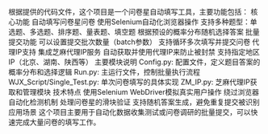根据提供的代码文件，这个项目是一个问卷星自动填写工具，主要功能包括：
核心功能
  自动填写问卷星问卷
  使用Selenium自动化浏览器操作
  支持多种题型：单选题、多选题、排序题、量表题、填空题
  根据预设的概率分布随机选择答案
  批量提交功能
  可以设置提交批次数量（batch参数）
  支持循环多次填写并提交问卷
  代理IP支持
  集成芝麻代理IP服务
  自动获取并使用代理IP来防止被封禁
  支持指定地区IP（北京、湖南、陕西等）
主要模块说明
  Config.py: 配置文件，定义题目答案的概率分布和选择逻辑
  Run.py: 主运行文件，控制批量执行流程
  WJX_Script/Single_Test.py: 单次问卷填写的具体实现
  ZM_IP.py: 芝麻代理IP获取和管理模块
技术特点
  使用Selenium WebDriver模拟真实用户操作
  绕过浏览器自动化检测机制
  处理问卷星的滑块验证
  支持随机答案生成，避免重复提交被识别
应用场景
  这个项目主要用于自动化数据收集测试或问卷调研的批量提交，可以快速完成大量问卷的填写工作。
